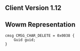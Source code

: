 ## Client Version 1.12

## Wowm Representation
```rust,ignore
cmsg CMSG_CHAR_DELETE = 0x0038 {
    Guid guid;    
}

```
